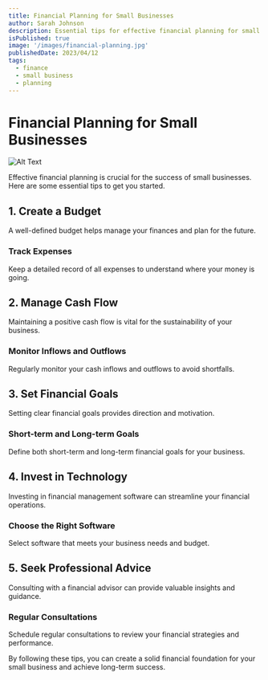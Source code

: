 ```yaml
---
title: Financial Planning for Small Businesses
author: Sarah Johnson
description: Essential tips for effective financial planning for small businesses.
isPublished: true
image: '/images/financial-planning.jpg'
publishedDate: 2023/04/12
tags:
  - finance
  - small business
  - planning
---
```


# Financial Planning for Small Businesses

![Alt Text](/images/financial-planning.jpg)

Effective financial planning is crucial for the success of small businesses. Here are some essential tips to get you started.

## 1. Create a Budget

A well-defined budget helps manage your finances and plan for the future.

### Track Expenses

Keep a detailed record of all expenses to understand where your money is going.

## 2. Manage Cash Flow

Maintaining a positive cash flow is vital for the sustainability of your business.

### Monitor Inflows and Outflows

Regularly monitor your cash inflows and outflows to avoid shortfalls.

## 3. Set Financial Goals

Setting clear financial goals provides direction and motivation.

### Short-term and Long-term Goals

Define both short-term and long-term financial goals for your business.

## 4. Invest in Technology

Investing in financial management software can streamline your financial operations.

### Choose the Right Software

Select software that meets your business needs and budget.

## 5. Seek Professional Advice

Consulting with a financial advisor can provide valuable insights and guidance.

### Regular Consultations

Schedule regular consultations to review your financial strategies and performance.

By following these tips, you can create a solid financial foundation for your small business and achieve long-term success.
